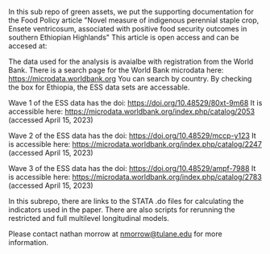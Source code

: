 In this sub repo of green assets, we put the supporting documentation for the Food Policy article "Novel measure of indigenous perennial staple crop, Ensete ventricosum, associated with positive food security outcomes in southern Ethiopian Highlands"
This article is open access and can be accesed at:

The data used for the analysis is avaialbe with registration from the World Bank.
There is a search page for the World Bank microdata here: https://microdata.worldbank.org
You can search by country. By checking the box for Ethiopia, the ESS data sets are accessable. 

Wave 1 of the ESS data has the doi: https://doi.org/10.48529/80xt-9m68
It is accessible here: https://microdata.worldbank.org/index.php/catalog/2053 (accessed April 15, 2023)

Wave 2 of the ESS data has the doi: https://doi.org/10.48529/mccp-y123
It is accessible here: https://microdata.worldbank.org/index.php/catalog/2247 (accessed April 15, 2023)

Wave 3 of the ESS data has the doi: https://doi.org/10.48529/ampf-7988
It is accessible here: https://microdata.worldbank.org/index.php/catalog/2783 (accessed April 15, 2023)

In this subrepo, there are links to the STATA .do files for calculating the indicators used in the paper. 
There are also scripts for rerunning the restricted and full multilevel longitudinal models.

Please contact nathan morrow at nmorrow@tulane.edu for more information.

